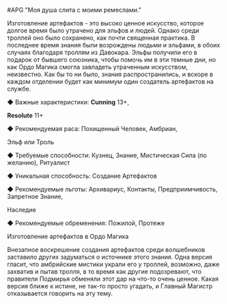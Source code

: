 #APG
 "Моя душа слита с моими ремеслами." 

Изготовление артефактов - это высоко ценное искусство, которое долгое время было утрачено для эльфов и людей. Однако среди троллей оно было сохранено, как почти священная практика. В последнее время знания были возрождены людьми и эльфами, в обоих случаях благодаря троллям из Давокара. Эльфы получили его в подарок от бывшего союзника, чтобы помочь им в эти темные дни, но как Ордо Магика смогла завладеть утраченным искусством, неизвестно. Как бы то ни было, знания распространились, и вскоре в каждом отделении будет как минимум один создатель артефактов на службе. 

◆ Важные характеристики: **Cunning** 13+, 

**Resolute** 11+ 

◆ Рекомендуемая раса: Похищенный Человек, Амбриан, 

Эльф или Троль 

◆ Требуемые способности: Кузнец, Знание, Мистическая Сила (по желанию), Ритуалист 

◆ Уникальная способность: Создание Артефактов 

◆ Рекомендуемые льготы: Архивариус, Контакты, Предприимчивость, Запретное Знание,

Наследие 

◆ Рекомендуемые обременения: Пожилой, Протеже 

Изготовление артефактов в Ордо Магика 

Внезапное воскрешение создания артефактов среди волшебников заставило других задуматься о источнике этого знания. Одна версия гласит, что амбрийские мистики украли его у троллей, возможно, даже захватив и пытав тролля, в то время как другие подозревают, что правители Подмирья обменяли этот дар на что-то очень ценное. Какая версия ближе к истине, не так-то просто угадать, и Главный Магистр отказывается говорить на эту тему. 